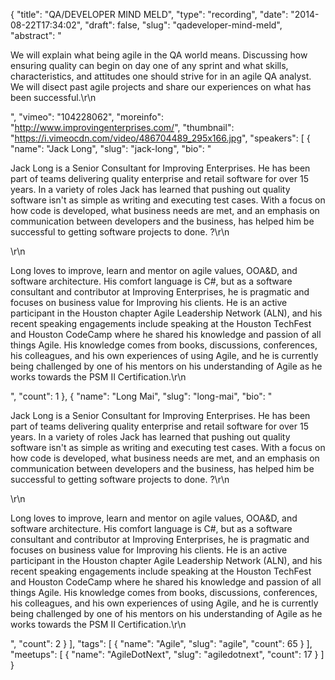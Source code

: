 {
  "title": "QA/DEVELOPER MIND MELD",
  "type": "recording",
  "date": "2014-08-22T17:34:02",
  "draft": false,
  "slug": "qadeveloper-mind-meld",
  "abstract": "<p>We will explain what being agile in the QA world means. Discussing how ensuring quality can begin on day one of any sprint and what skills, characteristics, and attitudes one should strive for in an agile QA analyst. We will disect past agile projects and share our experiences on what has been successful.\r\n</p>",
  "vimeo": "104228062",
  "moreinfo": "http://www.improvingenterprises.com/",
  "thumbnail": "https://i.vimeocdn.com/video/486704489_295x166.jpg",
  "speakers": [
    {
      "name": "Jack Long",
      "slug": "jack-long",
      "bio": "<p>Jack Long is a Senior Consultant for Improving Enterprises. He has been part of teams delivering quality enterprise and retail software for over 15 years. In a variety of roles Jack has learned that pushing out quality software isn't as simple as writing and executing test cases. With a focus on how code is developed, what business needs are met, and an emphasis on communication between developers and the business, has helped him be successful to getting software projects to done. ?\r\n</p>\r\n<p>Long loves to improve, learn and mentor on agile values, OOA&D, and software architecture. His comfort language is C#, but as a software consultant and contributor at Improving Enterprises, he is pragmatic and focuses on business value for Improving his clients. He is an active participant in the Houston chapter Agile Leadership Network (ALN), and his recent speaking engagements include speaking at the Houston TechFest and Houston CodeCamp where he shared his knowledge and passion of all things Agile. His knowledge comes from books, discussions, conferences, his colleagues, and his own experiences of using Agile, and he is currently being challenged by one of his mentors on his understanding of Agile as he works towards the PSM II Certification.\r\n</p>",
      "count": 1
    },
    {
      "name": "Long Mai",
      "slug": "long-mai",
      "bio": "<p>Jack Long is a Senior Consultant for Improving Enterprises. He has been part of teams delivering quality enterprise and retail software for over 15 years. In a variety of roles Jack has learned that pushing out quality software isn't as simple as writing and executing test cases. With a focus on how code is developed, what business needs are met, and an emphasis on communication between developers and the business, has helped him be successful to getting software projects to done. ?\r\n</p>\r\n<p>Long loves to improve, learn and mentor on agile values, OOA&D, and software architecture. His comfort language is C#, but as a software consultant and contributor at Improving Enterprises, he is pragmatic and focuses on business value for Improving his clients. He is an active participant in the Houston chapter Agile Leadership Network (ALN), and his recent speaking engagements include speaking at the Houston TechFest and Houston CodeCamp where he shared his knowledge and passion of all things Agile. His knowledge comes from books, discussions, conferences, his colleagues, and his own experiences of using Agile, and he is currently being challenged by one of his mentors on his understanding of Agile as he works towards the PSM II Certification.\r\n</p>",
      "count": 2
    }
  ],
  "tags": [
    {
      "name": "Agile",
      "slug": "agile",
      "count": 65
    }
  ],
  "meetups": [
    {
      "name": "AgileDotNext",
      "slug": "agiledotnext",
      "count": 17
    }
  ]
}